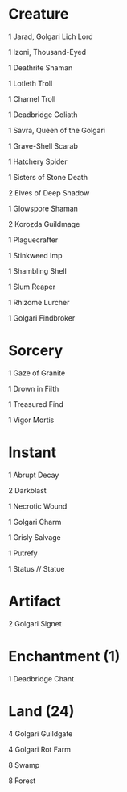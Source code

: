 # Creature 

1 Jarad, Golgari Lich Lord

1 Izoni, Thousand-Eyed

1 Deathrite Shaman

1 Lotleth Troll

1 Charnel Troll

1 Deadbridge Goliath

1 Savra, Queen of the Golgari

1 Grave-Shell Scarab

1 Hatchery Spider

1 Sisters of Stone Death

2 Elves of Deep Shadow

1 Glowspore Shaman

2 Korozda Guildmage

1 Plaguecrafter

1 Stinkweed Imp

1 Shambling Shell

1 Slum Reaper

1 Rhizome Lurcher

1 Golgari Findbroker

# Sorcery

1 Gaze of Granite

1 Drown in Filth

1 Treasured Find

1 Vigor Mortis

# Instant 

1 Abrupt Decay

2 Darkblast

1 Necrotic Wound

1 Golgari Charm

1 Grisly Salvage

1 Putrefy

1 Status // Statue

# Artifact 

2 Golgari Signet

# Enchantment (1)

1 Deadbridge Chant

# Land (24)

4 Golgari Guildgate

4 Golgari Rot Farm

8 Swamp

8 Forest

